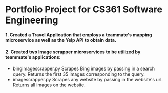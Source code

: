 # Portfolio Project for CS361 Software Engineering 

#### 1. Created a Travel Application that employs a teammate's mapping microservice as well as the Yelp API to obtain data. 
#### 2. Created two Image scrapper microservices to be utilized by teammate's applications:
   - bingimagescrapper.py Scrapes Bing images by passing in a search query. Returns the first 35 images corresponding to the query.
   - imagescrapper.py Scrapes any website by passing in the website's url. Returns all images on the website.

